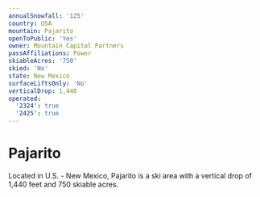 ```yaml
---
annualSnowfall: '125'
country: USA
mountain: Pajarito
openToPublic: 'Yes'
owner: Mountain Capital Partners
passAffiliations: Power
skiableAcres: '750'
skied: 'No'
state: New Mexico
surfaceLiftsOnly: 'No'
verticalDrop: 1,440
operated:
  '2324': true
  '2425': true
---
```



# Pajarito

Located in U.S. - New Mexico, Pajarito is a ski area with a vertical drop of 1,440 feet and 750 skiable acres.
